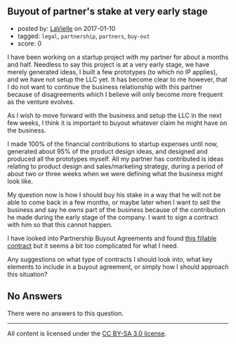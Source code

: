 ## Buyout of partner's stake at very early stage

- posted by: [LaVielle](https://stackexchange.com/users/6272893/lavielle) on 2017-01-10
- tagged: `legal`, `partnership`, `partners`, `buy-out`
- score: 0

I have been working on a startup project with my partner for about a months and half. Needless to say this project is at a very early stage, we have merely generated ideas, I built a few prototypes (to which no IP applies), and we have not setup the LLC yet. It has become clear to me however, that I do not want to continue the business relationship with this partner because of disagreements which I believe will only become more frequent as the venture evolves.

As I wish to move forward with the business and setup the LLC in the next few weeks, I think it is important to buyout whatever claim he might have on the business.

I made 100% of the financial contributions to startup expenses until now, generated about 95% of the product design ideas, and designed and produced all the prototypes myself. All my partner has contributed is ideas relating to product design and sales/marketing strategy, during a period of about two or three weeks when we were defining what the business might look like.

My question now is how I should buy his stake in a way that he will not be able to come back in a few months, or maybe later when I want to sell the business and say he owns part of the business because of the contribution he made during the early stage of the company. I want to sign a contract with him so that this cannot happen.

I have looked into Partnership Buyout Agreements and found [this fillable contract](https://www.pdffiller.com/100291592-fillable-partnership-agreement-in-business-plan-form) but it seems a bit too complicated for what I need.

Any suggestions on what type of contracts I should look into, what key elements to include in a buyout agreement, or simply how I should approach this situation?

## No Answers

There were no answers to this question.


---

All content is licensed under the [CC BY-SA 3.0 license](https://creativecommons.org/licenses/by-sa/3.0/).
